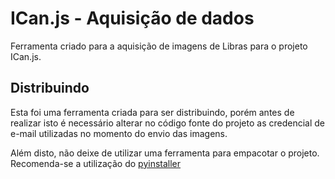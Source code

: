 # ICan.js - Aquisição de dados

Ferramenta criado para a aquisição de imagens de Libras para o projeto ICan.js. 

## Distribuindo

Esta foi uma ferramenta criada para ser distribuindo, porém antes de realizar isto é necessário alterar no código fonte do projeto as credencial de e-mail utilizadas no momento do envio das imagens.

Além disto, não deixe de utilizar uma ferramenta para empacotar o projeto. Recomenda-se a utilização do [pyinstaller](https://www.pyinstaller.org/)
